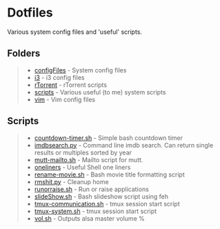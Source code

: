 # Dotfiles

Various system config files and 'useful' scripts.

## Folders
> - [configFiles](https://github.com/siidney/dotfiles/tree/master/configFiles) - System config files
> - [i3](https://github.com/siidney/dotfiles/tree/master/i3) - i3 config files
> - [rTorrent](https://github.com/siidney/dotfiles/tree/master/rTorrent) - rTorrent scripts
> - [scripts](https://github.com/siidney/dotfiles/tree/master/scripts) - Various useful (to me) system scripts
> - [vim](https://github.com/siidney/dotfiles/tree/master/vim) - Vim config files

## Scripts
> - [countdown-timer.sh](https://github.com/siidney/dotfiles/blob/master/scripts/countdown-timer.sh) - Simple bash countdown timer
> - [imdbsearch.py](https://github.com/siidney/dotfiles/blob/master/scripts/imdbsearch.py) - Command line imdb search. Can return single results or multiples sorted by year
> - [mutt-mailto.sh](https://github.com/siidney/dotfiles/blob/master/scripts/mutt-mailto.sh) - Mailto script for mutt.
> - [oneliners](https://github.com/siidney/dotfiles/blob/master/scripts/oneliners) - Useful Shell one liners
> - [rename-movie.sh](https://github.com/siidney/dotfiles/blob/master/scripts/rename-movie.sh) - Bash movie title formatting script
> - [rmshit.py](https://github.com/siidney/dotfiles/blob/master/scripts/rmshit.py) - Cleanup home
> - [runorraise.sh](https://github.com/siidney/dotfiles/blob/master/scripts/runorraise.sh) - Run or raise applications
> - [slideShow.sh](https://github.com/siidney/dotfiles/blob/master/scripts/slideShow.sh) - Bash slideshow script using feh
> - [tmux-communication.sh](https://github.com/siidney/dotfiles/blob/master/scripts/tmux-communication.sh) - tmux session start script
> - [tmux-system.sh](https://github.com/siidney/dotfiles/blob/master/scripts/tmux-system.sh) - tmux session start script
> - [vol.sh](https://github.com/siidney/dotfiles/blob/master/scripts/vol.sh) - Outputs alsa master volume %

